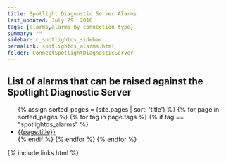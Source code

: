 ```yaml
---
title: Spotlight Diagnostic Server Alarms
last_updated: July 29, 2016
tags: [alarms,alarms_by_connection_type]
summary: ""
sidebar: c_spotlightds_sidebar
permalink: spotlightds_alarms.html
folder: ConnectSpotlightDiagnosticServer
---
```




## List of alarms that can be raised against the Spotlight Diagnostic Server

<ul>
{% assign sorted_pages = (site.pages | sort: 'title') %}
{% for page in sorted_pages %}
{% for tag in page.tags %}
{% if tag == "spotlightds_alarms" %}
<li><a href="{{ page.url | prepend: site.baseurl}}">{{page.title}}</a></li>
{% endif %}
{% endfor %}
{% endfor %}
</ul>



{% include links.html %}
